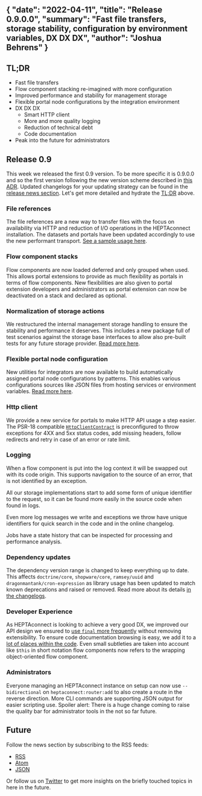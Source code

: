 {
    "date": "2022-04-11",
    "title": "Release 0.9.0.0",
    "summary": "Fast file transfers, storage stability, configuration by environment variables, DX DX DX",
    "author": "Joshua Behrens"
}
---

## TL;DR

- Fast file transfers
- Flow component stacking re-imagined with more configuration
- Improved performance and stability for management storage
- Flexible portal node configurations by the integration environment
- DX DX DX
    - Smart HTTP client
    - More and more quality logging
    - Reduction of technical debt
    - Code documentation
- Peak into the future for administrators


## Release 0.9

This week we released the first 0.9 version.
To be more specific it is 0.9.0.0 and so the first version following the new version scheme described in [this ADR](https://heptaconnect.io/reference/adr/2022-01-24-semver-with-generation-version/).
Updated changelogs for your updating strategy can be found in the [release news section](https://heptaconnect.io/releases/).
Let's get more detailed and hydrate the [TL;DR](#tldr) above.


### File references

The file references are a new way to transfer files with the focus on availability via HTTP and reduction of I/O operations in the HEPTAconnect installation.
The datasets and portals have been updated accordingly to use the new performant transport.
[See a sample usage here](https://heptaconnect.io/how-to/portal-developer/file-reference-public-url/).


### Flow component stacks

Flow components are now loaded deferred and only grouped when used.
This allows portal extensions to provide as much flexibility as portals in terms of flow components.
New flexibilities are also given to portal extension developers and administrators as portal extension can now be deactivated on a stack and declared as optional.


### Normalization of storage actions

We restructured the internal management storage handling to ensure the stability and performance it deserves.
This includes a new package full of test scenarios against the storage base interfaces to allow also pre-built tests for any future storage provider.
[Read more here](https://heptaconnect.io/reference/adr/2021-09-25-optimized-storage-actions/).


### Flexible portal node configuration

New utilities for integrators are now available to build automatically assigned portal node configurations by patterns.
This enables various configurations sources like JSON files from hosting services or environment variables.
[Read more here](https://heptaconnect.io/guides/integrator/portal-node-configuration/).


### Http client

We provide a new service for portals to make HTTP API usage a step easier.
The PSR-18 compatible [`HttpClientContract`](https://heptaconnect.io/reference/portal-developer/service/http-client-contract/) is preconfigured to throw exceptions for 4XX and 5xx status codes, add missing headers, follow redirects and retry in case of an error or rate limit.


### Logging

When a flow component is put into the log context it will be swapped out with its code origin.
This supports navigation to the source of an error, that is not identified by an exception.

All our storage implementations start to add some form of unique identifier to the request, so it can be found more easily in the source code when found in logs.

Even more log messages we write and exceptions we throw have unique identifiers for quick search in the code and in the online changelog.

Jobs have a state history that can be inspected for processing and performance analysis.


### Dependency updates

The dependency version range is changed to keep everything up to date.
This affects `doctrine/core`, `shopware/core`, `ramsey/uuid` and `dragonmantank/cron-expression` as library usage has been updated to match known deprecations and raised or removed.
Read more about its details [in the changelogs](https://heptaconnect.io/releases/).


### Developer Experience

As HEPTAconnect is looking to achieve a very good DX, we improved our API design we ensured to [use `final` more frequently](https://heptaconnect.io/reference/adr/2022-03-02-final-classes/) without removing extensibility.
To ensure code documentation browsing is easy, we add it to a [lot of places within the code](https://heptaconnect.io/reference/adr/2022-01-05-code-documentation/). 
Even small subtleties are taken into account like `$this` in short notation flow components now refers to the wrapping object-oriented flow component.


### Administrators

Everyone managing an HEPTAconnect instance on setup can now use `--bidirectional` on `heptaconnect:router:add` to also create a route in the reverse direction.
More CLI commands are supporting JSON output for easier scripting use.
Spoiler alert: There is a huge change coming to raise the quality bar for administrator tools in the not so far future.


## Future

Follow the news section by subscribing to the RSS feeds:

* [RSS](./rss2.xml)
* [Atom](./atom1.xml)
* [JSON](./json1.json)

Or follow us on [Twitter](https://twitter.com/heptacom_gmbh) to get more insights on the briefly touched topics in here in the future.
